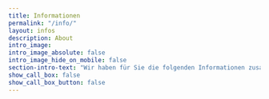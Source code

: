 ```yaml
---
title: Informationen
permalink: "/info/"
layout: infos
description: About
intro_image:
intro_image_absolute: false
intro_image_hide_on_mobile: false
section-intro-text: "Wir haben für Sie die folgenden Informationen zusammengestellt, um Ihren Besuch so angenehm wie möglich zu gestalten."
show_call_box: false
show_call_box_button: false
---
```


